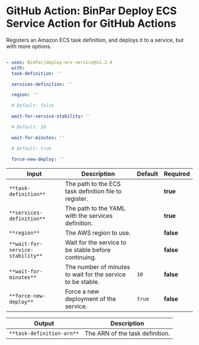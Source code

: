 <!-- start title -->
# GitHub Action: BinPar Deploy ECS Service Action for GitHub Actions
<!-- end title -->
<!-- start description -->
Registers an Amazon ECS task definition, and deploys it to a service, but with more options.
<!-- end description -->
<!-- start contents -->

<!-- end contents -->
<!-- start usage -->
```yaml

- uses: BinPar/deploy-ecs-service@v1.2.4
  with:
  task-definition: ''

  services-definition: ''

  region: ''

  # Default: false

  wait-for-service-stability: ''

  # Default: 10

  wait-for-minutes: ''

  # Default: true

  force-new-deploy: ''

```
<!-- end usage -->
<!-- start inputs -->
| ****Input**** | ****Description**** | ****Default**** | ****Required**** |
|---|---|---|---|
| `**task-definition**` | The path to the ECS task definition file to register. |  | **true** |
| `**services-definition**` | The path to the YAML with the services definition. |  | **true** |
| `**region**` | The AWS region to use. |  | __false__ |
| `**wait-for-service-stability**` | Wait for the service to be stable before continuing. |  | __false__ |
| `**wait-for-minutes**` | The number of minutes to wait for the service to be stable. | `10` | __false__ |
| `**force-new-deploy**` | Force a new deployment of the service. | `true` | __false__ |
<!-- end inputs -->
<!-- start outputs -->
| ****Output**** | ****Description**** |
|---|---|
| `**task-definition-arn**` | The ARN of the task definition. |
<!-- end outputs -->
<!-- start [.github/ghadocs/examples/] -->

<!-- end [.github/ghadocs/examples/] -->
```
